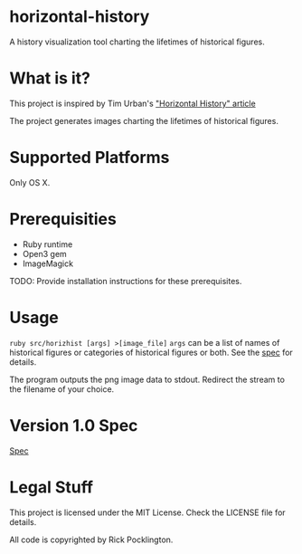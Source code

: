 # horizontal-history
A history visualization tool charting the lifetimes of historical figures.

# What is it?
This project is inspired by Tim Urban's ["Horizontal History" article](http://waitbutwhy.com/2016/01/horizontal-history.html)

The project generates images charting the lifetimes of historical figures.

# Supported Platforms
Only OS X.

# Prerequisities
* Ruby runtime
* Open3 gem
* ImageMagick

TODO: Provide installation instructions for these prerequisites.

# Usage
`ruby src/horizhist [args] >[image_file]`
`args` can be a list of names of historical figures or categories of historical figures or both. See the [spec](https://github.com/rickpock/horizontal-history/blob/master/spec.md) for details.

The program outputs the png image data to stdout. Redirect the stream to the filename of your choice.

# Version 1.0 Spec
[Spec](https://github.com/rickpock/horizontal-history/blob/master/spec.md)

# Legal Stuff
This project is licensed under the MIT License. Check the LICENSE file for details.

All code is copyrighted by Rick Pocklington.
